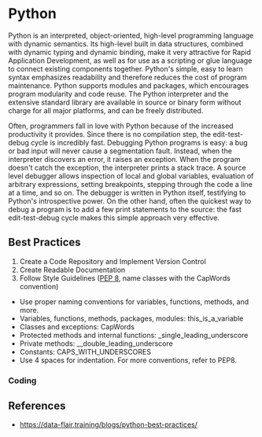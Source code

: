 # Python

Python is an interpreted, object-oriented, high-level programming language with dynamic semantics. Its high-level built in data structures, combined with dynamic typing and dynamic binding, make it very attractive for Rapid Application Development, as well as for use as a scripting or glue language to connect existing components together. Python's simple, easy to learn syntax emphasizes readability and therefore reduces the cost of program maintenance. Python supports modules and packages, which encourages program modularity and code reuse. The Python interpreter and the extensive standard library are available in source or binary form without charge for all major platforms, and can be freely distributed.

Often, programmers fall in love with Python because of the increased productivity it provides. Since there is no compilation step, the edit-test-debug cycle is incredibly fast. Debugging Python programs is easy: a bug or bad input will never cause a segmentation fault. Instead, when the interpreter discovers an error, it raises an exception. When the program doesn't catch the exception, the interpreter prints a stack trace. A source level debugger allows inspection of local and global variables, evaluation of arbitrary expressions, setting breakpoints, stepping through the code a line at a time, and so on. The debugger is written in Python itself, testifying to Python's introspective power. On the other hand, often the quickest way to debug a program is to add a few print statements to the source: the fast edit-test-debug cycle makes this simple approach very effective.

## Best Practices

1. Create a Code Repository and Implement Version Control
2. Create Readable Documentation
3. Follow Style Guidelines ([PEP 8](https://peps.python.org/pep-0008/), name classes with the CapWords convention)
  - Use proper naming conventions for variables, functions, methods, and more.
  - Variables, functions, methods, packages, modules: this_is_a_variable
  - Classes and exceptions: CapWords
  - Protected methods and internal functions: _single_leading_underscore
  - Private methods: __double_leading_underscore
  - Constants: CAPS_WITH_UNDERSCORES
  - Use 4 spaces for indentation. For more conventions, refer to PEP8. 



### Coding

## References

- https://data-flair.training/blogs/python-best-practices/
